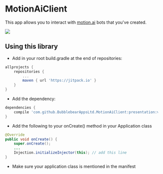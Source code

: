 # MotionAiClient

This app allows you to interact with [motion.ai](https://www.motion.ai/) bots that you've created.

[![](https://jitpack.io/v/BubblebearAppsLtd/MotionAiClient.svg)](https://jitpack.io/#BubblebearAppsLtd/MotionAiClient)

## Using this library

- Add in your root build.gradle at the end of repositories:
```gradle
allprojects {
    repositories {
        ...
        maven { url 'https://jitpack.io' }
    }
}
```

- Add the dependency:
```gradle
dependencies {
    compile 'com.github.BubblebearAppsLtd.MotionAiClient:presentation:v1.0.0-beta'
}
```

- Add the following to your onCreate() method in your Application class
```java
@Override
public void onCreate() {
    super.onCreate();
    ...
    Injection.initializeInjector(this); // add this line
}
```

- Make sure your application class is mentioned in the manifest
